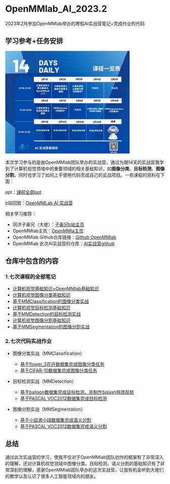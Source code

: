 # OpenMMlab_AI_2023.2
2023年2月参加OpenMMlab举办的寒假AI实战营笔记+完成作业的代码

## 学习参考+任务安排

<img src="images/image-20230203002344517.png" alt="image-20230203002344517" style="zoom:50%;margin-left:0px;" />

本次学习参与的是由OpenMMlab团队举办的实战营，通过为期14天的实战营我学到了计算机视觉领域中的重要领域的相关基础知识，如**图像分类**、**目标检测**、**图像分割**，同时也学习了如何上手使用代码完成自己的实战项目。一些课程的资料在下面：

ppt：[课程全部ppt](https://github.com/lyc686/OpenMMlab_AI_2023.2/tree/main/ppt)

b站回放：[OpenMMLab AI 实战营](https://space.bilibili.com/1293512903/channel/collectiondetail?sid=1068652)

相关学习推荐：

* 同济子豪兄（大佬）：[子豪兄b站主页](https://space.bilibili.com/1900783?spm_id_from=333.337.0.0)
* OpenMMlab主页：[OpenMMla主页](https://space.bilibili.com/1293512903)
* OpenMMlab Github仓库链接：[Github OpenMMlab](https://github.com/open-mmlab)
* OpenMMlab 此次AI实战营的仓库：[AI实战营github](https://github.com/open-mmlab/OpenMMLabCamp)

## 仓库中包含的内容

### 1.七次课程的全部笔记

* [计算机视觉基础知识+OpenMMlab基础知识](https://github.com/lyc686/OpenMMlab_AI_2023.2/blob/main/OpenMMlab_notes/First_lesson_2023.2.1.md)
* [计算机视觉图像分类基础知识](https://github.com/lyc686/OpenMMlab_AI_2023.2/blob/main/OpenMMlab_notes/Second_lesson_2023.2.2.md)
* [基于MMClassification的图像分类实战](https://github.com/lyc686/OpenMMlab_AI_2023.2/blob/main/OpenMMlab_notes/Third_lesson_2023.2.3.md)
* [计算机视觉目标检测基础知识](https://github.com/lyc686/OpenMMlab_AI_2023.2/blob/main/OpenMMlab_notes/Forth_lesson_2023.2.6.md)
* [基于MMDetection的目标检测实战](https://github.com/lyc686/OpenMMlab_AI_2023.2/blob/main/OpenMMlab_notes/Fifth_lesson_2023.2.7.md)
* [计算机视觉图像分割基础知识](https://github.com/lyc686/OpenMMlab_AI_2023.2/blob/main/OpenMMlab_notes/Sixth_lesson_2023.2.9.md)
* [基于MMSegmentation的图像分割实战](https://github.com/lyc686/OpenMMlab_AI_2023.2/blob/main/OpenMMlab_notes/Seventh_lesson_2023.2.10.md)

### 2.七次代码实战作业

* 图像分类实战（MMClassification）
  * [基于flower_5花卉数据集完成图像分类任务](https://github.com/lyc686/OpenMMlab_AI_2023.2/tree/main/homework/1_%E5%9F%BA%E7%A1%80)
  * [基于CIFAR-10数据集完成图像分类任务](https://github.com/lyc686/OpenMMlab_AI_2023.2/tree/main/homework/1_%E8%BF%9B%E9%98%B6)

* 目标检测实战（MMDetection）
  * [基于balloon数据集完成目标检测，并制作Splash特效视频](https://github.com/lyc686/OpenMMlab_AI_2023.2/tree/main/homework/2_%E5%9F%BA%E7%A1%80)
  * [基于PASCAL VOC2012数据集完成目标检测](https://github.com/lyc686/OpenMMlab_AI_2023.2/tree/main/homework/2_%E8%BF%9B%E9%98%B6)

* 图像分割实战（MMSegmentation）
  * [基于小鼠肾小球数据集完成语义分割](https://github.com/lyc686/OpenMMlab_AI_2023.2/tree/main/homework/3_%E5%9F%BA%E7%A1%80)
  * [基于PASCAL VOC2012数据集完成语义分割](https://github.com/lyc686/OpenMMlab_AI_2023.2/tree/main/homework/3_%E8%BF%9B%E9%98%B6)

## 总结

通过此次实战营的学习，使我不仅对于OpenMMlab团队创作的框架有了非常深入的理解，还对计算机视觉领域中图像分类、目标检测、语义分割的基础知识有了非常深刻的理解，感谢OpenMMlab团队举办的这次实战营，让我有机会听到大佬们的教学以及认识了很多人工智能领域内的朋友。
